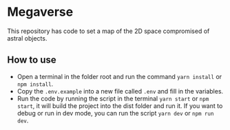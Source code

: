 # Megaverse

This repository has code to set a map of the 2D space compromised of astral objects.

## How to use

- Open a terminal in the folder root and run the command `yarn install` or `npm install`.
- Copy the `.env.example` into a new file called `.env` and fill in the variables.
- Run the code by running the script in the terminal `yarn start` or `npm start`, it will build the project into the dist folder and run it. If you want to debug or run in dev mode, you can run the script `yarn dev` or `npm run dev`.
